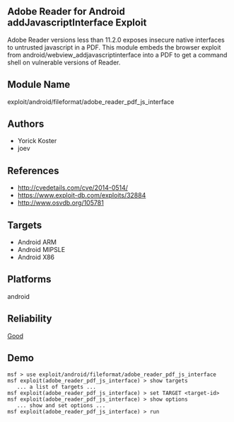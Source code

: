 ## Adobe Reader for Android addJavascriptInterface Exploit

Adobe Reader versions less than 11.2.0 exposes insecure 
native interfaces to untrusted javascript in a PDF. This 
module embeds the browser exploit from 
android/webview_addjavascriptinterface into a PDF to get a 
command shell on vulnerable versions of Reader.


## Module Name
exploit/android/fileformat/adobe_reader_pdf_js_interface

## Authors
* Yorick Koster
* joev


## References
* http://cvedetails.com/cve/2014-0514/
* https://www.exploit-db.com/exploits/32884
* http://www.osvdb.org/105781



## Targets
* Android ARM
* Android MIPSLE
* Android X86


## Platforms
android

## Reliability
[Good](https://github.com/rapid7/metasploit-framework/wiki/Exploit-Ranking)

## Demo

```
msf > use exploit/android/fileformat/adobe_reader_pdf_js_interface
msf exploit(adobe_reader_pdf_js_interface) > show targets
   ... a list of targets ...
msf exploit(adobe_reader_pdf_js_interface) > set TARGET <target-id>
msf exploit(adobe_reader_pdf_js_interface) > show options
   ... show and set options ...
msf exploit(adobe_reader_pdf_js_interface) > run
```
    
    